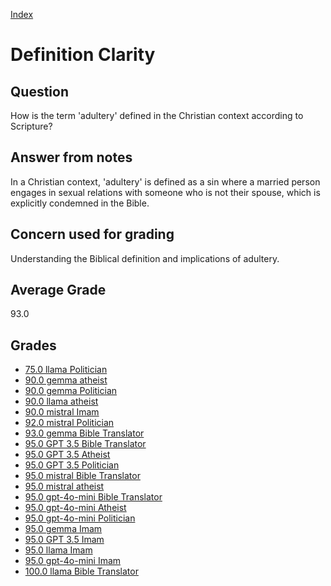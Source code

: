 
[Index](../../index.md)
# Definition Clarity
## Question
How is the term 'adultery' defined in the Christian context according to Scripture?

## Answer from notes
In a Christian context, 'adultery' is defined as a sin where a married person engages in sexual relations with someone who is not their spouse, which is explicitly condemned in the Bible.

## Concern used for grading
Understanding the Biblical definition and implications of adultery.

## Average Grade
93.0

## Grades
 * [75.0 llama Politician](../answers/llama_Politician/Definition_Clarity.md)
 * [90.0 gemma atheist](../answers/gemma_atheist/Definition_Clarity.md)
 * [90.0 gemma Politician](../answers/gemma_Politician/Definition_Clarity.md)
 * [90.0 llama atheist](../answers/llama_atheist/Definition_Clarity.md)
 * [90.0 mistral Imam](../answers/mistral_Imam/Definition_Clarity.md)
 * [92.0 mistral Politician](../answers/mistral_Politician/Definition_Clarity.md)
 * [93.0 gemma Bible Translator](../answers/gemma_Bible_Translator/Definition_Clarity.md)
 * [95.0 GPT 3.5 Bible Translator](../answers/GPT_3.5_Bible_Translator/Definition_Clarity.md)
 * [95.0 GPT 3.5 Atheist](../answers/GPT_3.5_Atheist/Definition_Clarity.md)
 * [95.0 GPT 3.5 Politician](../answers/GPT_3.5_Politician/Definition_Clarity.md)
 * [95.0 mistral Bible Translator](../answers/mistral_Bible_Translator/Definition_Clarity.md)
 * [95.0 mistral atheist](../answers/mistral_atheist/Definition_Clarity.md)
 * [95.0 gpt-4o-mini Bible Translator](../answers/gpt-4o-mini_Bible_Translator/Definition_Clarity.md)
 * [95.0 gpt-4o-mini Atheist](../answers/gpt-4o-mini_Atheist/Definition_Clarity.md)
 * [95.0 gpt-4o-mini Politician](../answers/gpt-4o-mini_Politician/Definition_Clarity.md)
 * [95.0 gemma Imam](../answers/gemma_Imam/Definition_Clarity.md)
 * [95.0 GPT 3.5 Imam](../answers/GPT_3.5_Imam/Definition_Clarity.md)
 * [95.0 llama Imam](../answers/llama_Imam/Definition_Clarity.md)
 * [95.0 gpt-4o-mini Imam](../answers/gpt-4o-mini_Imam/Definition_Clarity.md)
 * [100.0 llama Bible Translator](../answers/llama_Bible_Translator/Definition_Clarity.md)
